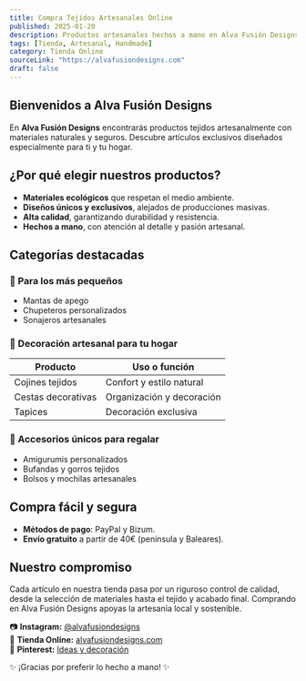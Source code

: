 ```yaml
---
title: Compra Tejidos Artesanales Online
published: 2025-01-20
description: Productos artesanales hechos a mano en Alva Fusión Designs.
tags: [Tienda, Artesanal, Handmade]
category: Tienda Online
sourceLink: "https://alvafusiondesigns.com"
draft: false
---
```


## Bienvenidos a Alva Fusión Designs

En **Alva Fusión Designs** encontrarás productos tejidos artesanalmente con materiales naturales y seguros. Descubre artículos exclusivos diseñados especialmente para ti y tu hogar.

## ¿Por qué elegir nuestros productos?

- **Materiales ecológicos** que respetan el medio ambiente.
- **Diseños únicos y exclusivos**, alejados de producciones masivas.
- **Alta calidad**, garantizando durabilidad y resistencia.
- **Hechos a mano**, con atención al detalle y pasión artesanal.

## Categorías destacadas

### 👶 Para los más pequeños

- Mantas de apego
- Chupeteros personalizados
- Sonajeros artesanales

### 🏡 Decoración artesanal para tu hogar

| Producto           | Uso o función             |
| ------------------ | ------------------------- |
| Cojines tejidos    | Confort y estilo natural  |
| Cestas decorativas | Organización y decoración |
| Tapices            | Decoración exclusiva      |

### 🎁 Accesorios únicos para regalar

- Amigurumis personalizados
- Bufandas y gorros tejidos
- Bolsos y mochilas artesanales

## Compra fácil y segura

- **Métodos de pago**: PayPal y Bizum.
- **Envío gratuito** a partir de 40€ (península y Baleares).

## Nuestro compromiso

Cada artículo en nuestra tienda pasa por un riguroso control de calidad, desde la selección de materiales hasta el tejido y acabado final. Comprando en Alva Fusión Designs apoyas la artesanía local y sostenible.

📷 **Instagram:** [@alvafusiondesigns](https://instagram.com/alvafusiondesigns)  
🔗 **Tienda Online:** [alvafusiondesigns.com](https://alvafusiondesigns.com/)  
📌 **Pinterest:** [Ideas y decoración](https://pinterest.com/alvafusiondesigns)

✨ ¡Gracias por preferir lo hecho a mano! ✨
